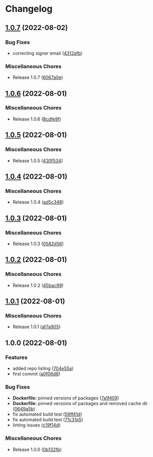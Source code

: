 # Changelog

## [1.0.7](https://github.com/systemsmystery/addon-octoprint-filament-manager-mqtt/compare/v1.0.6...v1.0.7) (2022-08-02)


### Bug Fixes

* correcting signer email ([4312afb](https://github.com/systemsmystery/addon-octoprint-filament-manager-mqtt/commit/4312afbe411888d0a7b0a7d1426f5de5bca8d25b))


### Miscellaneous Chores

* Release 1.0.7 ([6067a0e](https://github.com/systemsmystery/addon-octoprint-filament-manager-mqtt/commit/6067a0efe88f29d6e5e154e19b9f12d51923f110))

## [1.0.6](https://github.com/systemsmystery/addon-octoprint-filament-manager-mqtt/compare/v1.0.5...v1.0.6) (2022-08-01)


### Miscellaneous Chores

* Release 1.0.6 ([8cdfe9f](https://github.com/systemsmystery/addon-octoprint-filament-manager-mqtt/commit/8cdfe9f703553927cc1129bdb00c8062c08a306b))

## [1.0.5](https://github.com/systemsmystery/addon-octoprint-filament-manager-mqtt/compare/v1.0.4...v1.0.5) (2022-08-01)


### Miscellaneous Chores

* Release 1.0.5 ([430f534](https://github.com/systemsmystery/addon-octoprint-filament-manager-mqtt/commit/430f534af07d229915691bba8425f4086aac49eb))

## [1.0.4](https://github.com/systemsmystery/addon-octoprint-filament-manager-mqtt/compare/v1.0.3...v1.0.4) (2022-08-01)


### Miscellaneous Chores

* Release 1.0.4 ([ad5c348](https://github.com/systemsmystery/addon-octoprint-filament-manager-mqtt/commit/ad5c3481c06a8563e5b03f7477d6de0c6560ec7e))

## [1.0.3](https://github.com/systemsmystery/addon-octoprint-filament-manager-mqtt/compare/v1.0.2...v1.0.3) (2022-08-01)


### Miscellaneous Chores

* Release 1.0.3 ([0582d56](https://github.com/systemsmystery/addon-octoprint-filament-manager-mqtt/commit/0582d56f3d236e8e2a8d4708b58ea210c4f2ae8f))

## [1.0.2](https://github.com/systemsmystery/addon-octoprint-filament-manager-mqtt/compare/v1.0.1...v1.0.2) (2022-08-01)


### Miscellaneous Chores

* Release 1.0.2 ([45bac99](https://github.com/systemsmystery/addon-octoprint-filament-manager-mqtt/commit/45bac9931686177d4d84f84ddb12179e02fa0ecb))

## [1.0.1](https://github.com/systemsmystery/addon-octoprint-filament-manager-mqtt/compare/v1.0.0...v1.0.1) (2022-08-01)


### Miscellaneous Chores

* Release 1.0.1 ([af7a905](https://github.com/systemsmystery/addon-octoprint-filament-manager-mqtt/commit/af7a9054a190e925048db5aff85fc8c340403366))

## 1.0.0 (2022-08-01)


### Features

* added repo listing ([704e55a](https://github.com/systemsmystery/addon-octoprint-filament-manager-mqtt/commit/704e55a7f1dccdae64420e149fd4f9b9fba2046d))
* first commit ([a0f06d8](https://github.com/systemsmystery/addon-octoprint-filament-manager-mqtt/commit/a0f06d85a755de66b66a41cdd8888b36ba0f13a5))


### Bug Fixes

* **Dockerfile:** pinned versions of packages ([7a1f409](https://github.com/systemsmystery/addon-octoprint-filament-manager-mqtt/commit/7a1f409d519c37245a9036f0c0ed439c34079b0b))
* **Dockerfile:** pinned versions of packages and removed cache dir ([0649a5b](https://github.com/systemsmystery/addon-octoprint-filament-manager-mqtt/commit/0649a5b7a48fd6316e63c21041968b8905994dcd))
* fix automated build test ([59ff41d](https://github.com/systemsmystery/addon-octoprint-filament-manager-mqtt/commit/59ff41dc56bd0a28c4e517ca2a899c5220f0ae5f))
* fix automated build test ([71c31e5](https://github.com/systemsmystery/addon-octoprint-filament-manager-mqtt/commit/71c31e55a64f807537cdd6222bc4fafacc807c2f))
* linting issues ([c19f14d](https://github.com/systemsmystery/addon-octoprint-filament-manager-mqtt/commit/c19f14d1474bcb4209b0ebb1825b730c20fddf26))


### Miscellaneous Chores

* Release 1.0.0 ([0b132fb](https://github.com/systemsmystery/addon-octoprint-filament-manager-mqtt/commit/0b132fbea5529d13cb12157b195ce70e2e8a20b9))
